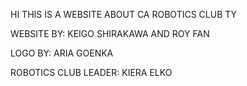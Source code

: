 HI THIS IS A WEBSITE ABOUT CA ROBOTICS CLUB TY

WEBSITE BY: KEIGO SHIRAKAWA AND ROY FAN

LOGO BY: ARIA GOENKA

ROBOTICS CLUB LEADER: KIERA ELKO
